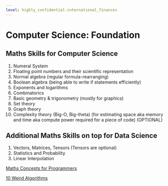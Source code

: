 ```yaml
---
level: highly_confidential-international_finances
---
```


# Computer Science: Foundation

## Maths Skills for Computer Science

1. Numeral System
2. Floating point numbers and their scientific representation
3. Normal algebra (regular formula-rearranging)
4. Boolean algebra (being able to write if statements efficiently)
5. Exponents and logarithms
6. Combinatorics
7. Basic geometry & trigonometry (mostly for graphics)
8. Set theory
9. Graph theory
10. Complexity theory (Big-O, Big-theta) (for estimating space aka memory and time aka compute power required for a piece of code) (OPTIONAL)

## Additional Maths Skills on top for Data Science

1. Vectors, Matrices, Tensors (Tensors are optional)
2. Statistics and Probability
3. Linear Interpolation

[Maths Concepts for Programmers](https://www.youtube.com/watch?v=bOCHTHkBoAs)

[10 Weird Algorithms](https://www.youtube.com/watch?v=SmyPTnlqhlk)
